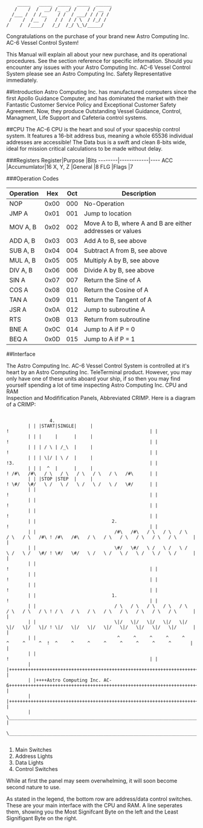 ```
    _____	_____  _____  _____  ______			
   /    /  /  __/ /_  _/ /    / / __  /
  /___ /  / /__    / /  / ___/ / / / /
 /    /  /__  /   / /  / / \  / /_/ /
/    /	/____/   /_/  /_/ \_\/_____/ 

```


Congratulations on the purchase of your brand new Astro Computing Inc. AC-6 Vessel Control System!

This Manual will explain all about your new purchase, and its operational procedures. See the 
section reference for specific information. Should you  encounter any issues with your Astro 
Computing Inc. AC-6 Vessel Control System please see an Astro Computing Inc. Safety Representative 
immediately.

##Introduction
Astro Computing Inc. has manufactured computers since the first Apollo Guidance Computer, 
and has dominated the market with their Fantastic Customer Service Policy and Exceptional Customer 
Safety Agreement. Now, they produce Outstanding Vessel Guidance, Control, Managment, Life Support and 
Cafeteria control systems. 

##CPU
The AC-6 CPU is the heart and soul of your spaceship control system. It features a 16-bit address bus,
meaning a whole 65536 individual addresses are accessible! The Data bus is a swift and clean 8-bits
wide, ideal for mission critical calculations to be made without delay.

###Registers
Register|Purpose     |Bits
--------|------------|----
ACC     |Accumumlator|16
X, Y, Z |General     |8
FLG     |Flags       |7


###Operation Codes

Operation|Hex |Oct|Description
---------|----|---|------------
NOP	     |0x00|000|No-Operation
JMP A    |0x01|001|Jump to location 
MOV A, B |0x02|002|Move A to B, where A and B are either addresses or values
ADD A, B |0x03|003|Add A to B, see above
SUB A, B |0x04|004|Subtract A from B, see above
MUL A, B |0x05|005|Multiply A by B, see above
DIV A, B |0x06|006|Divide A by B, see above
SIN A    |0x07|007|Return the Sine of A
COS A    |0x08|010|Return the Cosine of A
TAN A    |0x09|011|Return the Tangent of A
JSR A    |0x0A|012|Jump to subroutine A
RTS      |0x0B|013|Return from subroutine
BNE A    |0x0C|014|Jump to A if P = 0
BEQ A    |0x0D|015|Jump to A if P = 1


##Interface

The Astro Computing Inc. AC-6 Vessel Control System is controlled at it's heart by an Astro 
Computing Inc. TeleTerminal product. However, you may only have one of these units aboard your 
ship, if so then you may find yourself spending a lot of time inspecting Astro Computing Inc. CPU and RAM        
Inspection and Modifification Panels, Abbreviated CRIMP. Here is a diagram of a CRIMP:

```

				4.
        | | |START|SINGLE|     |                                                      !                                                    | |
        | | |     |      |     |                                                      !                                                    | |
        | | | / \ | /_\  |     |                                                      !                                                    | |
        | | | \|/ | \ /  |     |                                                      !3.                                                  | |
        | | |  ^  |      |     |                                                      ! /#\   /#\   / \   / \   / \   / \   / \   /#\      | |
        | | |STOP |STEP  |     |                                                      ! \#/   \#/   \ /   \ /   \ /   \ /   \ /   \#/      | |
        | |                                                                           !                                                    | |
        | |                                                                           !                                                    | |
        | |                                                                           !                                                    | |
        | |                            2.                                             !                                                    | |
        | |                             /#\   /#\   / \   / \   / \   / \   / \   /#\ ! /#\   /#\   / \   / \   / \   / \   / \   / \      | |
        | |                             \#/   \#/   \ /   \ /   \ /   \ /   \ /   \#/ ! \#/   \#/   \ /   \ /   \ /   \ /   \ /   \ /      | |
        | |                                                                           !                                                    | |
        | |                                                                           !                                                    | |
        | |                                                                           !                                                    | |
        | |                            1.                                             !                                                    | |
        | |                             / \   / \   / \   / \   / \   / \   / \   / \ ! / \   / \   / \   / \   / \   / \   / \   / \      | |
        | |                             \|/   \|/   \|/   \|/   \|/   \|/   \|/   \|/ ! \|/   \|/   \|/   \|/   \|/   \|/   \|/   \|/      | |
        | |                              ^     ^     ^     ^     ^     ^     ^     ^  !  ^     ^     ^     ^     ^     ^     ^     ^       | |
        | |                                                                           !                                                    | |
        | |++++++++++++++++++++++++++++++++++++++++++++++++++++++++++++++++++++++++++++++++++++++++++++++++++++++++++++++++++++++++++++++++| |
        | |++++Astro Computing Inc. AC-6+++++++++++++++++++++++++++++++++++++++++++++++++++++++++++++++++++++++++++++++++++++++++++++++++++| |
        | |++++++++++++++++++++++++++++++++++++++++++++++++++++++++++++++++++++++++++++++++++++++++++++++++++++++++++++++++++++++++++++++++| |
        | \________________________________________________________________________________________________________________________________/ |
        \____________________________________________________________________________________________________________________________________/


```

1. Main Switches
2. Address Lights
3. Data Lights
4. Control Switches

While at first the panel may seem overwhelming, it will soon become second nature to use. 

As stated in the legend, the bottom row are address/data control switches. These are your main 
interface with the CPU and RAM. A line seperates them, showing you the Most Signifcant Byte on the left and the 
Least Signifigant Byte on the right. 

